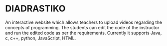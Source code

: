 # DIADRASTIKO
An interactive website which allows teachers to upload videos regarding the concepts of programming. The students can edit the code of the instructor and run the edited code as per the requirements.
Currently it supports Java, c, c++, python, JavaScript, HTML.
